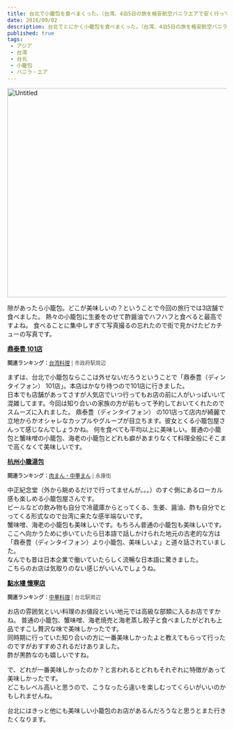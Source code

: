 ```yaml
---
title: 台北で小籠包を食べまくった。（台湾、4泊5日の旅を格安航空バニラエアで安く行ってみた。）
date: 2016/09/02
description: 台北でとにかく小籠包を食べまくった。（台湾、4泊5日の旅を格安航空バニラ・エアで安く行ってみた。）
published: true
tags: 
 - アジア
 - 台湾
 - 台北
 - 小籠包
 - バニラ・エア
---
```


<a data-flickr-embed="true"  href="https://www.flickr.com/photos/shigeki_takeguchi/28799394233/in/dateposted-public/" title="Untitled"><img src="https://c2.staticflickr.com/9/8155/28799394233_8cb163abfa_z.jpg" width="640" height="480" alt="Untitled"></a><script async src="//embedr.flickr.com/assets/client-code.js" charset="utf-8"></script>

隙があったら小籠包。どこが美味しいの？ということで今回の旅行では3店舗で食べました。
熱々の小籠包に生姜をのせて酢醤油でハフハフと食べると最高ですよね。
食べることに集中しすぎて写真撮るの忘れたので街で見かけたピカチューの写真です。

<div class="tabelog">
<p><strong><a href="http://tabelog.com/taiwan/A5403/A540316/54000005/" target="_blank">鼎泰豊 101店</a></strong></p>
<script src="http://tabelog.com/badge/google_badge?escape=false&rcd=54000005" type="text/javascript" charset="utf-8"></script>
</div>
<p style="color:#444444; font-size:12px;">
<strong>関連ランキング：</strong><a href="http://tabelog.com/rstLst/RC030107/">台湾料理</a> | 市政府駅周辺</p>

まずは、台北で小籠包ならここは外せないだろうということで「鼎泰豊（ディンタイフォン） 101店」。本店はかなり待つので101店に行きました。  
日本でも店舗があってさすが人気店でいつ行ってもお店の前に人がいっぱいいて混雑してます。今回は知り合いの家族の方が前もって予約しておいてくれたのでスムーズに入れました。
鼎泰豊（ディンタイフォン） の101店って店内が綺麗で立地からかオシャレなカップルやグループが目立ちます。彼女とくる小籠包屋さんって感じなんでしょうかね。
何を食べても平均以上に美味しい。普通の小籠包と蟹味噌の小籠包、海老の小籠包とどれも癖があまりなくて料理全般にそこまで高くなくて美味しいです。

<div class="tabelog">
<p><strong><a href="http://tabelog.com/taiwan/A5403/A540307/54000303/" target="_blank">杭州小籠湯包</a></strong></p>
<script src="http://tabelog.com/badge/google_badge?escape=false&rcd=54000303" type="text/javascript" charset="utf-8"></script>
</div>
<p style="color:#444444; font-size:12px;">
<strong>関連ランキング：</strong><a href="http://tabelog.com/rstLst/RC030202/">肉まん・中華まん</a> | 永康街</p>

中正紀念堂（外から眺めるだけで行ってませんが。。。）のすぐ側にあるローカル感も楽しめる小籠包屋さんです。  
ビールなどの飲み物も自分で冷蔵庫からとってくる、生姜、醤油、酢も自分でとってくる形式なので台湾に来たな感半端ないです。  
蟹味噌、海老の小籠包も美味しいです。もちろん普通の小籠包も美味しいです。  
ここへ向かうために歩いていたら日本語で話しかけられた地元の古老的な方は「鼎泰豊（ディンタイフォン）より小籠包、美味しいよ」と道々話されていました。  
なんでも昔は日本企業で働いていたらしく流暢な日本語に驚きました。  
こちらのお店は気取りのない感じがいいんでしょうね。

<div class="tabelog">
<p><strong><a href="http://tabelog.com/taiwan/A5403/A540304/54000357/" target="_blank">點水樓 懷寧店</a></strong></p>
<script src="http://tabelog.com/badge/google_badge?escape=false&rcd=54000357" type="text/javascript" charset="utf-8"></script>
</div>
<p style="color:#444444; font-size:12px;">
<strong>関連ランキング：</strong><a href="http://tabelog.com/rstLst/RC030101/">中華料理</a> | 台北駅周辺</p>

お店の雰囲気といい料理のお値段といい地元では高級な部類に入るお店ですかね。
普通の小籠包、蟹味噌、海老焼売と海老蒸し餃子と食べましたがどれも上品ですこし贅沢な味で美味しかったです。  
同時期に行っていた知り合いの方に一番美味しかったよと教えてもらって行ったのですがおすすめされるだけありました。  
酢が黒酢なのも嬉しいですね。

で、どれが一番美味しかったのか？と言われるとどれもそれぞれに特徴があって美味しかったです。  
どこもレベル高いと思うので、こうなったら違いを楽しむってくらいがいいのかもしれませんね。

台北にはきっと他にも美味しい小籠包のお店があるんだろうなと思うとまた行きたくなります。
